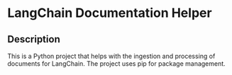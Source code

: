 # LangChain Documentation Helper

## Description

This is a Python project that helps with the ingestion and processing of documents for LangChain. The project uses pip for package management.

